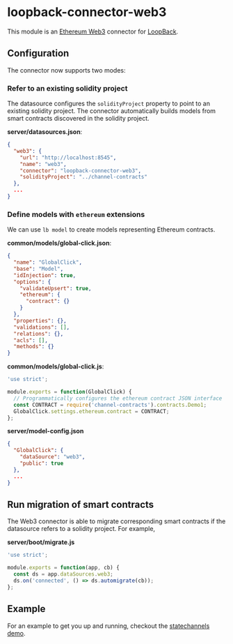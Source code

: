 # loopback-connector-web3

This module is an [Ethereum Web3](https://github.com/ethereum/web3.js/tree/1.0) connector for [LoopBack](https://loopback.io).

## Configuration

The connector now supports two modes:

### Refer to an existing solidity project

The datasource configures the `solidityProject` property to point to an existing solidity project. The connector automatically builds models from smart contracts discovered in the solidity project.

**server/datasources.json**:

```json
{
  "web3": {
    "url": "http://localhost:8545",
    "name": "web3",
    "connector": "loopback-connector-web3",
    "solidityProject": "../channel-contracts"
  },
  ...
}
```

### Define models with `ethereum` extensions

We can use `lb model` to create models representing Ethereum contracts.

**common/models/global-click.json**:

```json
{
  "name": "GlobalClick",
  "base": "Model",
  "idInjection": true,
  "options": {
    "validateUpsert": true,
    "ethereum": {
      "contract": {}
    }
  },
  "properties": {},
  "validations": [],
  "relations": {},
  "acls": [],
  "methods": {}
}
```

**common/models/global-click.js**:

```js
'use strict';

module.exports = function(GlobalClick) {
  // Programmatically configures the ethereum contract JSON interface
  const CONTRACT = require('channel-contracts').contracts.Demo1;
  GlobalClick.settings.ethereum.contract = CONTRACT;
};
```

**server/model-config.json**

```json
{
  "GlobalClick": {
    "dataSource": "web3",
    "public": true
  },
  ...
}
```

## Run migration of smart contracts

The Web3 connector is able to migrate corresponding smart contracts if the datasource
refers to a solidity project. For example,

**server/boot/migrate.js**

```js
'use strict';

module.exports = function(app, cb) {
  const ds = app.dataSources.web3;
  ds.on('connected', () => ds.automigrate(cb));
};
```

## Example

For an example to get you up and running, checkout the
[statechannels demo](https://github.com/LunchBadger/statechannels/tree/master/packages/sc-demo-app).
